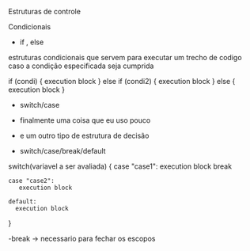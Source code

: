 Estruturas de controle

Condicionais

- if , else

 estruturas condicionais que servem para executar um trecho de codigo caso a condição especificada seja cumprida

 if (condi) {
    execution block
 } else if (condi2) {
    execution block
 } else {
    execution block
 }


 - switch/case

  - finalmente uma coisa que eu uso pouco
  - e um outro tipo de estrutura de decisão
  - switch/case/break/default

  switch(variavel a ser avaliada) {
    case "case1":
       execution block
       break

    case "case2":
       execution block

    default:
      execution block
  }

  -break -> necessario para fechar os escopos
